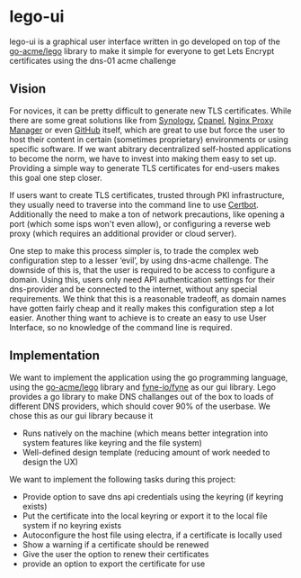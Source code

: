 # lego-ui

lego-ui is a graphical user interface written in go developed on top of the [go-acme/lego](https://github.com/go-acme/lego) library to make it simple for everyone to get 
Lets Encrypt certificates using the dns-01 acme challenge

## Vision

For novices, it can be pretty difficult to generate new TLS certificates. While there are some great solutions like from [Synology](https://kb.synology.com/de-de/DSM/tutorial/How_to_enable_HTTPS_and_create_a_certificate_signing_request_on_your_Synology_NAS), [Cpanel](https://blog.cpanel.com/how-to-configure-and-manage-lets-encrypt-in-cpanel/), [Nginx Proxy Manager](https://nginxproxymanager.com/) or even [GitHub](https://docs.github.com/en/pages/getting-started-with-github-pages/securing-your-github-pages-site-with-https) itself, which are great to use but force the user to host their content in certain (sometimes proprietary) environments or using specific software. If we want abitrary decentralized self-hosted applications to become the norm, we have to invest into making them easy to set up. Providing a simple way to generate TLS certificates for end-users makes this goal one step closer.

If users want to create TLS certificates, trusted through PKI infrastructure, they usually need to traverse into the command line to use [Certbot](https://certbot.eff.org/). Additionally the need to make a ton of network precautions, like opening a port (which some isps won't even allow), or configuring a reverse web proxy (which requires an additional provider or cloud server). 

One step to make this process simpler is, to trade the complex web configuration step to a lesser ‘evil’, by using dns-acme challenge. The downside of this is, that the user is required to be access to configure a domain. Using this, users only need API authentication settings for their dns-provider and be connected to the internet, without any special requirements. We think that this is a reasonable tradeoff, as domain names have gotten fairly cheap and it really makes this configuration step a lot easier. Another thing want to achieve is to create an easy to use User Interface, so no knowledge of the command line is required.

## Implementation
We want to implement the application using the go programming language, using the [go-acme/lego](https://github.com/go-acme/lego) library and
[fyne-io/fyne](https://github.com/fyne-io/fyne) as our gui library.
Lego provides a go library to make DNS challanges out of the box to loads of different DNS providers, which should cover 90% of the userbase.
We chose this as our gui library because it
- Runs natively on the machine (which means better integration into system features like keyring and the file system)
- Well-defined design template (reducing amount of work needed to design the UX)


We want to implement the following tasks during this project:
- Provide option to save dns api credentials using the keyring (if keyring exists)
- Put the certificate into the local keyring or export it to the local file system if no keyring exists
- Autoconfigure the host file using electra, if a certificate is locally used
- Show a warning if a certificate should be renewed
- Give the user the option to renew their certificates
- provide an option to export the certificate for use

